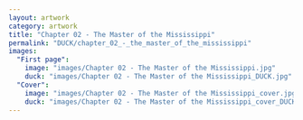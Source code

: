 ```yaml
---
layout: artwork
category: artwork
title: "Chapter 02 - The Master of the Mississippi"
permalink: "DUCK/chapter_02_-_the_master_of_the_mississippi"
images:
  "First page":
    image: "images/Chapter 02 - The Master of the Mississippi.jpg"
    duck: "images/Chapter 02 - The Master of the Mississippi_DUCK.jpg"
  "Cover":
    image: "images/Chapter 02 - The Master of the Mississippi_cover.jpg"
    duck: "images/Chapter 02 - The Master of the Mississippi_cover_DUCK.jpg"
---
```

